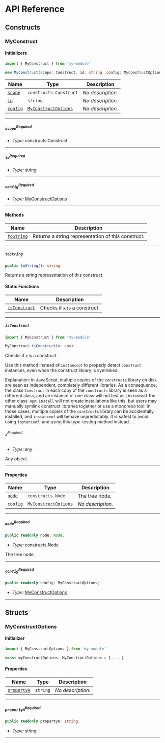 # API Reference <a name="API Reference" id="api-reference"></a>

## Constructs <a name="Constructs" id="Constructs"></a>

### MyConstruct <a name="MyConstruct" id="my-module.MyConstruct"></a>

#### Initializers <a name="Initializers" id="my-module.MyConstruct.Initializer"></a>

```typescript
import { MyConstruct } from 'my-module'

new MyConstruct(scope: Construct, id: string, config: MyConstructOptions)
```

| **Name**                                                                              | **Type**                                                                    | **Description**   |
| ------------------------------------------------------------------------------------- | --------------------------------------------------------------------------- | ----------------- |
| <code><a href="#my-module.MyConstruct.Initializer.parameter.scope">scope</a></code>   | <code>constructs.Construct</code>                                           | _No description._ |
| <code><a href="#my-module.MyConstruct.Initializer.parameter.id">id</a></code>         | <code>string</code>                                                         | _No description._ |
| <code><a href="#my-module.MyConstruct.Initializer.parameter.config">config</a></code> | <code><a href="#my-module.MyConstructOptions">MyConstructOptions</a></code> | _No description._ |

---

##### `scope`<sup>Required</sup> <a name="scope" id="my-module.MyConstruct.Initializer.parameter.scope"></a>

- _Type:_ constructs.Construct

---

##### `id`<sup>Required</sup> <a name="id" id="my-module.MyConstruct.Initializer.parameter.id"></a>

- _Type:_ string

---

##### `config`<sup>Required</sup> <a name="config" id="my-module.MyConstruct.Initializer.parameter.config"></a>

- _Type:_ <a href="#my-module.MyConstructOptions">MyConstructOptions</a>

---

#### Methods <a name="Methods" id="Methods"></a>

| **Name**                                                            | **Description**                                    |
| ------------------------------------------------------------------- | -------------------------------------------------- |
| <code><a href="#my-module.MyConstruct.toString">toString</a></code> | Returns a string representation of this construct. |

---

##### `toString` <a name="toString" id="my-module.MyConstruct.toString"></a>

```typescript
public toString(): string
```

Returns a string representation of this construct.

#### Static Functions <a name="Static Functions" id="Static Functions"></a>

| **Name**                                                                  | **Description**               |
| ------------------------------------------------------------------------- | ----------------------------- |
| <code><a href="#my-module.MyConstruct.isConstruct">isConstruct</a></code> | Checks if `x` is a construct. |

---

##### `isConstruct` <a name="isConstruct" id="my-module.MyConstruct.isConstruct"></a>

```typescript
import { MyConstruct } from 'my-module'

MyConstruct.isConstruct(x: any)
```

Checks if `x` is a construct.

Use this method instead of `instanceof` to properly detect `Construct`
instances, even when the construct library is symlinked.

Explanation: in JavaScript, multiple copies of the `constructs` library on
disk are seen as independent, completely different libraries. As a
consequence, the class `Construct` in each copy of the `constructs` library
is seen as a different class, and an instance of one class will not test as
`instanceof` the other class. `npm install` will not create installations
like this, but users may manually symlink construct libraries together or
use a monorepo tool: in those cases, multiple copies of the `constructs`
library can be accidentally installed, and `instanceof` will behave
unpredictably. It is safest to avoid using `instanceof`, and using
this type-testing method instead.

###### `x`<sup>Required</sup> <a name="x" id="my-module.MyConstruct.isConstruct.parameter.x"></a>

- _Type:_ any

Any object.

---

#### Properties <a name="Properties" id="Properties"></a>

| **Name**                                                                 | **Type**                                                                    | **Description**   |
| ------------------------------------------------------------------------ | --------------------------------------------------------------------------- | ----------------- |
| <code><a href="#my-module.MyConstruct.property.node">node</a></code>     | <code>constructs.Node</code>                                                | The tree node.    |
| <code><a href="#my-module.MyConstruct.property.config">config</a></code> | <code><a href="#my-module.MyConstructOptions">MyConstructOptions</a></code> | _No description._ |

---

##### `node`<sup>Required</sup> <a name="node" id="my-module.MyConstruct.property.node"></a>

```typescript
public readonly node: Node;
```

- _Type:_ constructs.Node

The tree node.

---

##### `config`<sup>Required</sup> <a name="config" id="my-module.MyConstruct.property.config"></a>

```typescript
public readonly config: MyConstructOptions;
```

- _Type:_ <a href="#my-module.MyConstructOptions">MyConstructOptions</a>

---

## Structs <a name="Structs" id="Structs"></a>

### MyConstructOptions <a name="MyConstructOptions" id="my-module.MyConstructOptions"></a>

#### Initializer <a name="Initializer" id="my-module.MyConstructOptions.Initializer"></a>

```typescript
import { MyConstructOptions } from 'my-module'

const myConstructOptions: MyConstructOptions = { ... }
```

#### Properties <a name="Properties" id="Properties"></a>

| **Name**                                                                              | **Type**            | **Description**   |
| ------------------------------------------------------------------------------------- | ------------------- | ----------------- |
| <code><a href="#my-module.MyConstructOptions.property.propertyA">propertyA</a></code> | <code>string</code> | _No description._ |

---

##### `propertyA`<sup>Required</sup> <a name="propertyA" id="my-module.MyConstructOptions.property.propertyA"></a>

```typescript
public readonly propertyA: string;
```

- _Type:_ string

---
